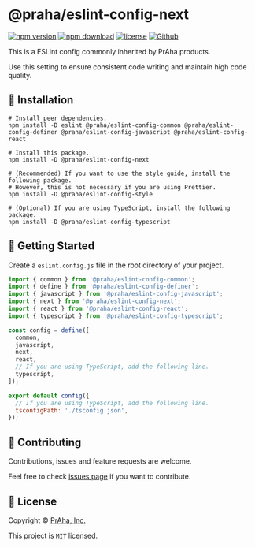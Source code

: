 # @praha/eslint-config-next

[![npm version](https://badge.fury.io/js/@praha%2Feslint-config-next.svg)](https://www.npmjs.com/package/@praha/eslint-config-next)
[![npm download](https://img.shields.io/npm/dm/@praha/eslint-config-next.svg)](https://www.npmjs.com/package/@praha/eslint-config-next)
[![license](https://img.shields.io/badge/License-MIT-green.svg)](https://github.com/praha-inc/eslint-config/blob/main/packages/next/LICENSE)
[![Github](https://img.shields.io/github/followers/praha-inc?label=Follow&logo=github&style=social)](https://github.com/orgs/praha-inc/followers)

This is a ESLint config commonly inherited by PrAha products.

Use this setting to ensure consistent code writing and maintain high code quality.

## 🚀 Installation

```shell
# Install peer dependencies.
npm install -D eslint @praha/eslint-config-common @praha/eslint-config-definer @praha/eslint-config-javascript @praha/eslint-config-react

# Install this package.
npm install -D @praha/eslint-config-next

# (Recommended) If you want to use the style guide, install the following package.
# However, this is not necessary if you are using Prettier.
npm install -D @praha/eslint-config-style

# (Optional) If you are using TypeScript, install the following package.
npm install -D @praha/eslint-config-typescript
```

## 👏 Getting Started

Create a `eslint.config.js` file in the root directory of your project.

```js
import { common } from '@praha/eslint-config-common';
import { define } from '@praha/eslint-config-definer';
import { javascript } from '@praha/eslint-config-javascript';
import { next } from '@praha/eslint-config-next';
import { react } from '@praha/eslint-config-react';
import { typescript } from '@praha/eslint-config-typescript';

const config = define([
  common,
  javascript,
  next,
  react,
  // If you are using TypeScript, add the following line.
  typescript,
]);

export default config({
  // If you are using TypeScript, add the following line.
  tsconfigPath: './tsconfig.json',
});
```

## 🤝 Contributing

Contributions, issues and feature requests are welcome.

Feel free to check [issues page](https://github.com/praha-inc/eslint-config/issues) if you want to contribute.

## 📝 License

Copyright © [PrAha, Inc.](https://www.praha-inc.com/)

This project is [```MIT```](https://github.com/praha-inc/eslint-config/blob/main/packages/next/LICENSE) licensed.
